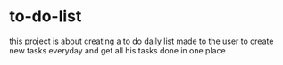 # to-do-list
this project is about creating a to do daily list made to the user to create new tasks everyday and get all his tasks done in one place
